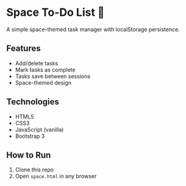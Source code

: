 # Space To-Do List 🚀

A simple space-themed task manager with localStorage persistence.

## Features
- Add/delete tasks
- Mark tasks as complete
- Tasks save between sessions
- Space-themed design

## Technologies
- HTML5
- CSS3
- JavaScript (vanilla)
- Bootstrap 3

## How to Run
1. Clone this repo
2. Open `space.html` in any browser
